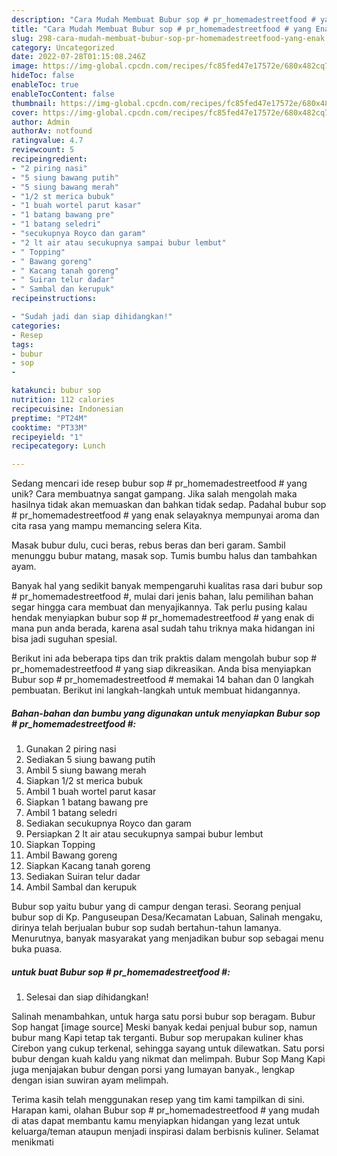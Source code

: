 ```yaml
---
description: "Cara Mudah Membuat Bubur sop # pr_homemadestreetfood # yang Enak"
title: "Cara Mudah Membuat Bubur sop # pr_homemadestreetfood # yang Enak"
slug: 298-cara-mudah-membuat-bubur-sop-pr-homemadestreetfood-yang-enak
category: Uncategorized
date: 2022-07-28T01:15:08.246Z
image: https://img-global.cpcdn.com/recipes/fc85fed47e17572e/680x482cq70/bubur-sop-pr_homemadestreetfood-foto-resep-utama.jpg
hideToc: false
enableToc: true
enableTocContent: false
thumbnail: https://img-global.cpcdn.com/recipes/fc85fed47e17572e/680x482cq70/bubur-sop-pr_homemadestreetfood-foto-resep-utama.jpg
cover: https://img-global.cpcdn.com/recipes/fc85fed47e17572e/680x482cq70/bubur-sop-pr_homemadestreetfood-foto-resep-utama.jpg
author: Admin
authorAv: notfound
ratingvalue: 4.7
reviewcount: 5
recipeingredient:
- "2 piring nasi"
- "5 siung bawang putih"
- "5 siung bawang merah"
- "1/2 st merica bubuk"
- "1 buah wortel parut kasar"
- "1 batang bawang pre"
- "1 batang seledri"
- "secukupnya Royco dan garam"
- "2 lt air atau secukupnya sampai bubur lembut"
- " Topping"
- " Bawang goreng"
- " Kacang tanah goreng"
- " Suiran telur dadar"
- " Sambal dan kerupuk"
recipeinstructions:

- "Sudah jadi dan siap dihidangkan!"
categories:
- Resep
tags:
- bubur
- sop
- 

katakunci: bubur sop  
nutrition: 112 calories
recipecuisine: Indonesian
preptime: "PT24M"
cooktime: "PT33M"
recipeyield: "1"
recipecategory: Lunch

---
```





Sedang mencari ide resep bubur sop # pr_homemadestreetfood # yang unik? Cara membuatnya sangat gampang. Jika salah mengolah maka hasilnya tidak akan memuaskan dan bahkan tidak sedap. Padahal bubur sop # pr_homemadestreetfood # yang enak selayaknya mempunyai aroma dan cita rasa yang mampu memancing selera Kita.





Masak bubur dulu, cuci beras, rebus beras dan beri garam. Sambil menunggu bubur matang, masak sop. Tumis bumbu halus dan tambahkan ayam.

Banyak hal yang sedikit banyak mempengaruhi kualitas rasa dari bubur sop # pr_homemadestreetfood #, mulai dari jenis bahan, lalu pemilihan bahan segar hingga cara membuat dan menyajikannya. Tak perlu pusing kalau hendak menyiapkan bubur sop # pr_homemadestreetfood # yang enak di mana pun anda berada, karena asal sudah tahu triknya maka hidangan ini bisa jadi suguhan spesial.






Berikut ini ada beberapa tips dan trik praktis dalam mengolah bubur sop # pr_homemadestreetfood # yang siap dikreasikan. Anda bisa menyiapkan Bubur sop # pr_homemadestreetfood # memakai 14 bahan dan 0 langkah pembuatan. Berikut ini langkah-langkah untuk membuat hidangannya.

<!--inarticleads1-->

##### Bahan-bahan dan bumbu yang digunakan untuk menyiapkan Bubur sop # pr_homemadestreetfood #:

1. Gunakan 2 piring nasi
1. Sediakan 5 siung bawang putih
1. Ambil 5 siung bawang merah
1. Siapkan 1/2 st merica bubuk
1. Ambil 1 buah wortel parut kasar
1. Siapkan 1 batang bawang pre
1. Ambil 1 batang seledri
1. Sediakan secukupnya Royco dan garam
1. Persiapkan 2 lt air atau secukupnya sampai bubur lembut
1. Siapkan  Topping
1. Ambil  Bawang goreng
1. Siapkan  Kacang tanah goreng
1. Sediakan  Suiran telur dadar
1. Ambil  Sambal dan kerupuk


Bubur sop yaitu bubur yang di campur dengan terasi. Seorang penjual bubur sop di Kp. Panguseupan Desa/Kecamatan Labuan, Salinah mengaku, dirinya telah berjualan bubur sop sudah bertahun-tahun lamanya. Menurutnya, banyak masyarakat yang menjadikan bubur sop sebagai menu buka puasa. 

<!--inarticleads2-->

#####  untuk buat Bubur sop # pr_homemadestreetfood #:


1. Selesai dan siap dihidangkan!

Salinah menambahkan, untuk harga satu porsi bubur sop beragam. Bubur Sop hangat [image source] Meski banyak kedai penjual bubur sop, namun bubur mang Kapi tetap tak terganti. Bubur sop merupakan kuliner khas Cirebon yang cukup terkenal, sehingga sayang untuk dilewatkan. Satu porsi bubur dengan kuah kaldu yang nikmat dan melimpah. Bubur Sop Mang Kapi juga menjajakan bubur dengan porsi yang lumayan banyak., lengkap dengan isian suwiran ayam melimpah. 

Terima kasih telah menggunakan resep yang tim kami tampilkan di sini. Harapan kami, olahan Bubur sop # pr_homemadestreetfood # yang mudah di atas dapat membantu kamu menyiapkan hidangan yang lezat untuk keluarga/teman ataupun menjadi inspirasi dalam berbisnis kuliner. Selamat menikmati
